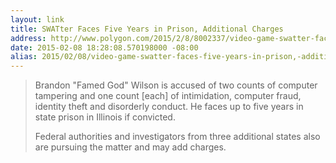 ```yaml
---
layout: link
title: SWATter Faces Five Years in Prison, Additional Charges
address: http://www.polygon.com/2015/2/8/8002337/video-game-swatter-faces-five-years-in-prison-additional-charges
date: 2015-02-08 18:28:08.570198000 -08:00
alias: 2015/02/08/video-game-swatter-faces-five-years-in-prison,-additional-charges.html
---
```


> Brandon "Famed God" Wilson is accused of two counts of computer tampering and one count [each] of intimidation, computer fraud, identity theft and disorderly conduct. He faces up to five years in state prison in Illinois if convicted.
>
> Federal authorities and investigators from three additional states also are pursuing the matter and may add charges.
